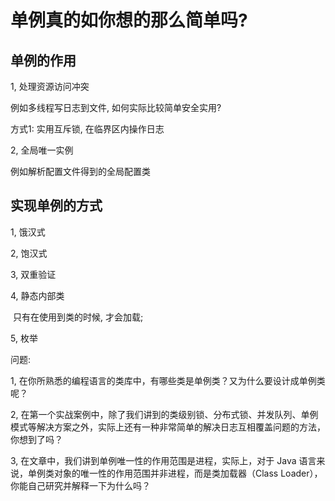 # 单例真的如你想的那么简单吗?

## 单例的作用

1, 处理资源访问冲突

例如多线程写日志到文件, 如何实际比较简单安全实用?

方式1: 实用互斥锁, 在临界区内操作日志

2, 全局唯一实例

例如解析配置文件得到的全局配置类

## 实现单例的方式

1, 饿汉式

2, 饱汉式

3, 双重验证

4, 静态内部类

​ 只有在使用到类的时候, 才会加载;

5, 枚举

问题:

1, 在你所熟悉的编程语言的类库中，有哪些类是单例类？又为什么要设计成单例类呢？

2, 在第一个实战案例中，除了我们讲到的类级别锁、分布式锁、并发队列、单例模式等解决方案之外，实际上还有一种非常简单的解决日志互相覆盖问题的方法，你想到了吗？

3, 在文章中，我们讲到单例唯一性的作用范围是进程，实际上，对于 Java 语言来说，单例类对象的唯一性的作用范围并非进程，而是类加载器（Class Loader），你能自己研究并解释一下为什么吗？
